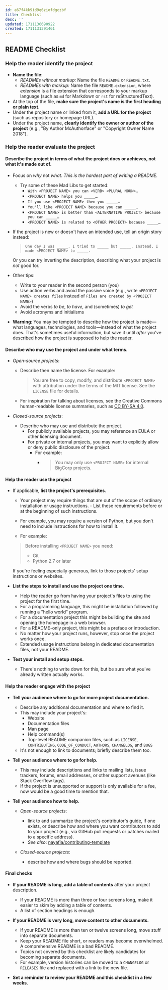 ```yaml
---
id: a67f4kk9id9q6ziofdgczbf
title: Checklist
desc: ''
updated: 1711136690922
created: 1711131391461
---
```



## README Checklist

### Help the reader identify the project

- **Name the file**:
  - *READMEs without markup:* Name the file `README` or `README.txt`.
  - *READMEs with markup:* Name the file `README.extension`, where *extension* is a file extension that corresponds to your markup language (such as `md` for Markdown or `rst` for reStructuredText).
- At the top of the file, **make sure the project's name is the first heading or plain text**.
- Under the project name or linked from it, **add a URL for the project** (such as repository or homepage URL).
- Under the project name, **clearly identify the owner or author of the project** (e.g., "By Author McAuthorface" or "Copyright Owner Name 2018").


### Help the reader evaluate the project
#### **Describe the project in terms of what the project does or achieves**, not what it's made out of. 
- Focus on *why* not *what*. *This is the hardest part of writing a README.* 
  - Try some of these Mad Libs to get started:
    * `With <PROJECT NAME> you can <VERB> <PLURAL NOUN>…`
    * `<PROJECT NAME> helps you _____…`
    * `If you use <PROJECT NAME> then you _____…`
    * `You'll like <PROJECT NAME> because you can _____…`
    * `<PROJECT NAME> is better than <ALTERNATIVE PROJECT> because you can _____…`
    * `<PROJECT NAME> is related to <OTHER PROJECT> because _____…`
- If the project is new or doesn't have an intended use, tell an origin story instead:
    > `One day I was _____. I tried to _____ but _____. Instead, I made <PROJECT NAME> to _____.`
  
  Or you can try inverting the description, describing what your project is *not* good for.
- Other tips:
  * Write to your reader in the second person (you)
  * Use action verbs and avoid the passive voice (e.g., write `<PROJECT NAME> creates files` instead of `Files are created by <PROJECT NAME>`)
  * Avoid the verbs *to be*, *to have*, and (sometimes) *to get*
  * Avoid acronyms and initialisms

- **Warning**: You may be tempted to describe how the project is made—what languages, technologies, and tools—instead of what the project does. That's sometimes useful information, but save it until *after* you've described how the project is supposed to help the reader.

#### **Describe who may use the project and under what terms.**

- *Open-source projects*:
    - Describe then name the license. For example:
      > You are free to copy, modify, and distribute `<PROJECT NAME>` with attribution under the terms of the MIT license. See the `LICENSE` file for details.

    - For inspiration for talking about licenses, see the Creative Commons human-readable license summaries, such as [CC BY-SA 4.0](http://creativecommons.org/licenses/by-sa/4.0/).

- *Closed-source projects*:

    - Describe who may use and distribute the project. 
      - For publicly available projects, you may reference an EULA or other licensing document.
      - For private or internal projects, you may want to explicitly allow or deny public disclosure of the project. 
        - For example: 
          - > You may only use `<PROJECT NAME>` for internal BigCorp projects.


#### Help the reader use the project

* If applicable, **list the project's prerequisites**.

  - Your project may require things that are out of the scope of ordinary installation or usage instructions. - List these requirements before or at the beginning of such instructions. 
  - For example, you may require a version of Python, but you don't need to include instructions for how to install it.

  - For example:
  > Before installing `<PROJECT NAME>` you need:
  > - Git
  > - Python 2.7 or later

  If you're feeling especially generous, link to those projects' setup instructions or websites.

* **List the steps to install and use the project one time.**

  - Help the reader go from having your project's files to using the project for the first time. 
  - For a programming language, this might be installation followed by running a "hello world" program. 
  - For a documentation project this might be building the site and opening the homepage in a web browser. 
  - For a README-only project, this might be a preface or introduction.
  - No matter how your project runs, however, stop once the project works once.
  - Extended usage instructions belong in dedicated documentation files, not your README.

* **Test your install and setup steps.**
  - There's nothing to write down for this, but be sure what you've already written actually works.


#### Help the reader engage with the project

* **Tell your audience where to go for more project documentation.**

  - Describe any additional documentation and where to find it.
  - This may include your project's:
    * Website
    * Documentation files
    * Man page
    * Help command(s)
    * Top-level README companion files, such as `LICENSE`, `CONTRIBUTING`, `CODE_OF_CONDUCT`, `AUTHORS`, `CHANGELOG`, and `BUGS`
  - It's not enough to link to documents; briefly describe them too.

* **Tell your audience where to go for help.**

  - This may include descriptions and links to mailing lists, issue trackers, forums, email addresses, or other support avenues (like Stack Overflow tags).
  - If the project is unsupported or support is only available for a fee, now would be a good time to mention that.

* **Tell your audience how to help.**

  * *Open-source projects*: 
    - link to and summarize the project's contributor's guide, if one exists, or describe how and where you want contributors to add to your project (e.g., via GitHub pull requests or patches mailed to a specific address).
    - *See also*: [nayafia/contributing-template](
    https://github.com/nayafia/contributing-template/)

  * *Closed-source projects*: 
    - describe how and where bugs should be reported.

#### Final checks

* **If your README is long, add a table of contents** after your project description.

  - If your README is more than three or four screens long, make it easier to skim by adding a table of contents. 
  - A list of section headings is enough.

* **If your README is very long, move content to other documents.**

  - If your README is more than ten or twelve screens long, move stuff into separate documents. 
  - Keep your README file short, or readers may become overwhelmed. A comprehensive README is a bad README.
  - Topics not covered by this checklist are likely candidates for becoming separate documents. 
  - For example, version histories can be moved to a `CHANGELOG` or `RELEASES` file and replaced with a link to the new file.

* **Set a reminder to review your README and this checklist in a few weeks**.
